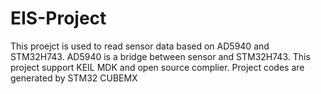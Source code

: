 # EIS-Project
This proejct is used to read sensor data based on AD5940 and STM32H743. AD5940 is a bridge between sensor and STM32H743. This project support KEIL MDK and open source complier. Project codes are generated by STM32 CUBEMX
